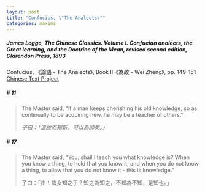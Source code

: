 ```yaml
---
layout: post
title: "Confucius, \"The Analects\""
categories: maxims
---
```


##### James Legge, *The Chinese Classics. Volume I. Confucian analects, the Great learning, and the Doctrine of the Mean*, revised second edition, Clarendon Press, 1893

Confucius, 《論語 - The Analects》, Book II《為政 - Wei Zheng》, pp. 149-151 [Chinese Text Project](https://ctext.org/analects/wei-zheng)

##### \# 11
> The Master said, "If a man keeps cherishing his old knowledge, so as continually to be acquiring new, he may be a teacher of others."
>
> *子曰：「溫故而知新，可以為師矣。」*

##### \# 17
> The Master said, "You, shall I teach you what knowledge is? When you know a thing, to hold that you know it; and when you do not know a thing, to allow that you do not know it - this is knowledge."
>
>    子曰：「由！誨女知之乎？知之為知之，不知為不知，是知也。」